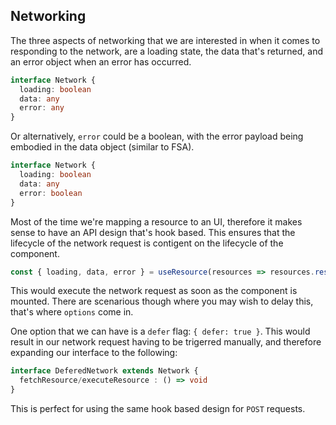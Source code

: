 ## Networking
The three aspects of networking that we are interested in when it comes to responding to the network, are a loading state, the data that's returned, and an error object when an error has occurred.

```ts
interface Network {
  loading: boolean
  data: any
  error: any
}
```

Or alternatively, `error` could be a boolean, with the error payload being embodied in the data object (similar to FSA).

```ts
interface Network {
  loading: boolean
  data: any
  error: boolean
}
```

Most of the time we're mapping a resource to an UI, therefore it makes sense to have an API design that's hook based. This ensures that the lifecycle of the network request is contigent on the lifecycle of the component.

```js
const { loading, data, error } = useResource(resources => resources.resource(params), options)
```

This would execute the network request as soon as the component is mounted. There are scenarious though where you may wish to delay this, that's where `options` come in.

One option that we can have is a `defer` flag: `{ defer: true }`. This would result in our network request having to be trigerred manually, and therefore expanding our interface to the following:

```ts
interface DeferedNetwork extends Network {
  fetchResource/executeResource : () => void
}
```

This is perfect for using the same hook based design for `POST` requests.

